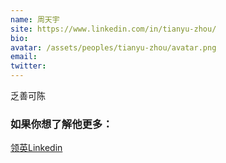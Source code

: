 ```yaml
---
name: 周天宇
site: https://www.linkedin.com/in/tianyu-zhou/
bio: 
avatar: /assets/peoples/tianyu-zhou/avatar.png
email: 
twitter: 
---
```


乏善可陈

### 如果你想了解他更多：

[领英Linkedin](https://www.linkedin.com/in/tianyu-zhou/)

